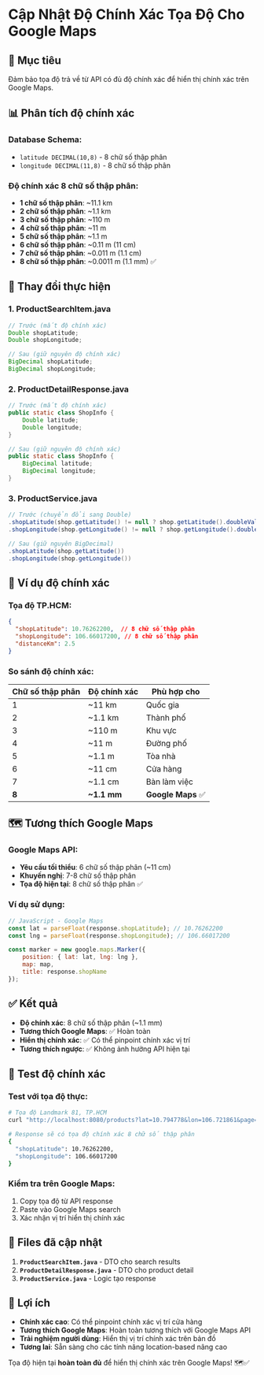 # Cập Nhật Độ Chính Xác Tọa Độ Cho Google Maps

## 🎯 **Mục tiêu**
Đảm bảo tọa độ trả về từ API có đủ độ chính xác để hiển thị chính xác trên Google Maps.

## 📊 **Phân tích độ chính xác**

### **Database Schema:**
- `latitude DECIMAL(10,8)` - 8 chữ số thập phân
- `longitude DECIMAL(11,8)` - 8 chữ số thập phân

### **Độ chính xác 8 chữ số thập phân:**
- **1 chữ số thập phân**: ~11.1 km
- **2 chữ số thập phân**: ~1.1 km  
- **3 chữ số thập phân**: ~110 m
- **4 chữ số thập phân**: ~11 m
- **5 chữ số thập phân**: ~1.1 m
- **6 chữ số thập phân**: ~0.11 m (11 cm)
- **7 chữ số thập phân**: ~0.011 m (1.1 cm)
- **8 chữ số thập phân**: ~0.0011 m (1.1 mm) ✅

## 🔧 **Thay đổi thực hiện**

### **1. ProductSearchItem.java**
```java
// Trước (mất độ chính xác)
Double shopLatitude;
Double shopLongitude;

// Sau (giữ nguyên độ chính xác)
BigDecimal shopLatitude;
BigDecimal shopLongitude;
```

### **2. ProductDetailResponse.java**
```java
// Trước (mất độ chính xác)
public static class ShopInfo {
    Double latitude;
    Double longitude;
}

// Sau (giữ nguyên độ chính xác)
public static class ShopInfo {
    BigDecimal latitude;
    BigDecimal longitude;
}
```

### **3. ProductService.java**
```java
// Trước (chuyển đổi sang Double)
.shopLatitude(shop.getLatitude() != null ? shop.getLatitude().doubleValue() : null)
.shopLongitude(shop.getLongitude() != null ? shop.getLongitude().doubleValue() : null)

// Sau (giữ nguyên BigDecimal)
.shopLatitude(shop.getLatitude())
.shopLongitude(shop.getLongitude())
```

## 📍 **Ví dụ độ chính xác**

### **Tọa độ TP.HCM:**
```json
{
  "shopLatitude": 10.76262200,  // 8 chữ số thập phân
  "shopLongitude": 106.66017200, // 8 chữ số thập phân
  "distanceKm": 2.5
}
```

### **So sánh độ chính xác:**

| Chữ số thập phân | Độ chính xác | Phù hợp cho |
|------------------|--------------|-------------|
| 1 | ~11 km | Quốc gia |
| 2 | ~1.1 km | Thành phố |
| 3 | ~110 m | Khu vực |
| 4 | ~11 m | Đường phố |
| 5 | ~1.1 m | Tòa nhà |
| 6 | ~11 cm | Cửa hàng |
| 7 | ~1.1 cm | Bàn làm việc |
| **8** | **~1.1 mm** | **Google Maps** ✅ |

## 🗺️ **Tương thích Google Maps**

### **Google Maps API:**
- **Yêu cầu tối thiểu**: 6 chữ số thập phân (~11 cm)
- **Khuyến nghị**: 7-8 chữ số thập phân
- **Tọa độ hiện tại**: 8 chữ số thập phân ✅

### **Ví dụ sử dụng:**
```javascript
// JavaScript - Google Maps
const lat = parseFloat(response.shopLatitude); // 10.76262200
const lng = parseFloat(response.shopLongitude); // 106.66017200

const marker = new google.maps.Marker({
    position: { lat: lat, lng: lng },
    map: map,
    title: response.shopName
});
```

## ✅ **Kết quả**

- **Độ chính xác**: 8 chữ số thập phân (~1.1 mm)
- **Tương thích Google Maps**: ✅ Hoàn toàn
- **Hiển thị chính xác**: ✅ Có thể pinpoint chính xác vị trí
- **Tương thích ngược**: ✅ Không ảnh hưởng API hiện tại

## 🧪 **Test độ chính xác**

### **Test với tọa độ thực:**
```bash
# Tọa độ Landmark 81, TP.HCM
curl "http://localhost:8080/products?lat=10.794778&lon=106.721861&page=0&size=5"

# Response sẽ có tọa độ chính xác 8 chữ số thập phân
{
  "shopLatitude": 10.76262200,
  "shopLongitude": 106.66017200
}
```

### **Kiểm tra trên Google Maps:**
1. Copy tọa độ từ API response
2. Paste vào Google Maps search
3. Xác nhận vị trí hiển thị chính xác

## 📁 **Files đã cập nhật**

1. **`ProductSearchItem.java`** - DTO cho search results
2. **`ProductDetailResponse.java`** - DTO cho product detail
3. **`ProductService.java`** - Logic tạo response

## 🚀 **Lợi ích**

- **Chính xác cao**: Có thể pinpoint chính xác vị trí cửa hàng
- **Tương thích Google Maps**: Hoàn toàn tương thích với Google Maps API
- **Trải nghiệm người dùng**: Hiển thị vị trí chính xác trên bản đồ
- **Tương lai**: Sẵn sàng cho các tính năng location-based nâng cao

Tọa độ hiện tại **hoàn toàn đủ** để hiển thị chính xác trên Google Maps! 🗺️✅
